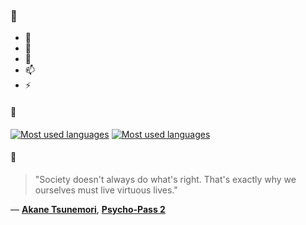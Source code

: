 ### 👋

- 🔭
- 🌱
- 💬
- 📫
- ⚡

#### 🧏

[![Most used languages](https://github-readme-stats-aynah.vercel.app/api/top-langs/?username=aynh&theme=solarized-dark&langs_count=6&layout=compact&hide_title=true)](https://github.com/anuraghazra/github-readme-stats#gh-dark-mode-only)
[![Most used languages](https://github-readme-stats-aynah.vercel.app/api/top-langs/?username=aynh&theme=solarized-light&langs_count=6&layout=compact&hide_title=true)](https://github.com/anuraghazra/github-readme-stats#gh-light-mode-only)

#### 💬

> "Society doesn't always do what's right. That's exactly why we ourselves must live virtuous lives."

&mdash; [**Akane Tsunemori**](https://myanimelist.net/character.php?q=Akane%20Tsunemori&cat=character), [**Psycho-Pass 2**](https://myanimelist.net/search/all?q=Psycho-Pass%202&cat=all)
